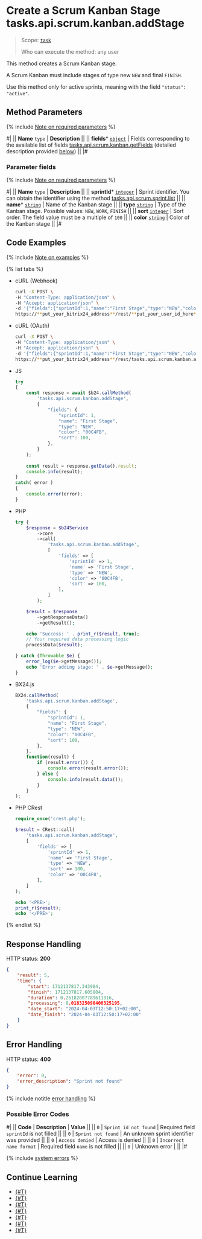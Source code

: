 # Create a Scrum Kanban Stage tasks.api.scrum.kanban.addStage

> Scope: [`task`](../../../scopes/permissions.md)
>
> Who can execute the method: any user

This method creates a Scrum Kanban stage.

A Scrum Kanban must include stages of type new `NEW` and final `FINISH`.

Use this method only for active sprints, meaning with the field `"status": "active"`.

## Method Parameters

{% include [Note on required parameters](../../../../_includes/required.md) %}

#|
|| **Name**
`type` | **Description** ||
|| **fields***
[`object`](../../../data-types.md) | Fields corresponding to the available list of fields [tasks.api.scrum.kanban.getFields](./tasks-api-scrum-kanban-get-fields.md) (detailed description provided [below](#parametr-fields)) ||
|#

### Parameter fields

{% include [Note on required parameters](../../../../_includes/required.md) %}

#|
|| **Name**
`type` | **Description** ||
|| **sprintId***
[`integer`](../../../data-types.md) | Sprint identifier. You can obtain the identifier using the method [tasks.api.scrum.sprint.list](../sprint/tasks-api-scrum-sprint-list.md) ||
|| **name***
[`string`](../../../data-types.md) | Name of the Kanban stage ||
|| **type**
[`string`](../../../data-types.md) | Type of the Kanban stage. Possible values: `NEW`, `WORK`, `FINISH` ||
|| **sort**
[`integer`](../../../data-types.md) | Sort order. The field value must be a multiple of `100` ||
|| **color**
[`string`](../../../data-types.md) | Color of the Kanban stage ||
|#

## Code Examples

{% include [Note on examples](../../../../_includes/examples.md) %}

{% list tabs %}

- cURL (Webhook)

    ```bash
    curl -X POST \
    -H "Content-Type: application/json" \
    -H "Accept: application/json" \
    -d '{"fields":{"sprintId":1,"name":"First Stage","type":"NEW","color":"00C4FB","sort":100}}' \
    https://**put_your_bitrix24_address**/rest/**put_your_user_id_here**/**put_your_webhook_here**/tasks.api.scrum.kanban.addStage
    ```

- cURL (OAuth)

    ```bash
    curl -X POST \
    -H "Content-Type: application/json" \
    -H "Accept: application/json" \
    -d '{"fields":{"sprintId":1,"name":"First Stage","type":"NEW","color":"00C4FB","sort":100},"auth":"**put_access_token_here**"}' \
    https://**put_your_bitrix24_address**/rest/tasks.api.scrum.kanban.addStage
    ```

- JS

    ```js
    try
    {
    	const response = await $b24.callMethod(
    		'tasks.api.scrum.kanban.addStage',
    		{
    			"fields": {
    				"sprintId": 1,
    				"name": "First Stage",
    				"type": "NEW",
    				"color": "00C4FB",
    				"sort": 100,
    			},
    		}
    	);
    	
    	const result = response.getData().result;
    	console.info(result);
    }
    catch( error )
    {
    	console.error(error);
    }
    ```

- PHP

    ```php
    try {
        $response = $b24Service
            ->core
            ->call(
                'tasks.api.scrum.kanban.addStage',
                [
                    'fields' => [
                        'sprintId' => 1,
                        'name' => 'First Stage',
                        'type' => 'NEW',
                        'color' => '00C4FB',
                        'sort' => 100,
                    ],
                ]
            );
    
        $result = $response
            ->getResponseData()
            ->getResult();
    
        echo 'Success: ' . print_r($result, true);
        // Your required data processing logic
        processData($result);
    
    } catch (Throwable $e) {
        error_log($e->getMessage());
        echo 'Error adding stage: ' . $e->getMessage();
    }
    ```

- BX24.js

    ```js
    BX24.callMethod(
        'tasks.api.scrum.kanban.addStage',
        {
            "fields": {
                "sprintId": 1,
                "name": "First Stage",
                "type": "NEW",
                "color": "00C4FB",
                "sort": 100,
            },
        },
        function(result) {
            if (result.error()) {
                console.error(result.error());
            } else {
                console.info(result.data());
            }
        }
    );
    ```

- PHP CRest

    ```php
    require_once('crest.php');

    $result = CRest::call(
        'tasks.api.scrum.kanban.addStage',
        [
            'fields' => [
                'sprintId' => 1,
                'name' => 'First Stage',
                'type' => 'NEW',
                'sort' => 100,
                'color' => '00C4FB',
            ],
        ]
    );

    echo '<PRE>';
    print_r($result);
    echo '</PRE>';
    ```

{% endlist %}

## Response Handling

HTTP status: **200**

```json
{
    "result": 5,
    "time": {
        "start": 1712137817.343984,
        "finish": 1712137817.605804,
        "duration": 0.26182007789611816,
        "processing": 0.018325090408325195,
        "date_start": "2024-04-03T12:50:17+02:00",
        "date_finish": "2024-04-03T12:50:17+02:00"
    }
}
```

## Error Handling

HTTP status: **400**

```json
{
    "error": 0,
    "error_description": "Sprint not found"
}
```

{% include notitle [error handling](../../../../_includes/error-info.md) %}

### Possible Error Codes

#|
|| **Code** | **Description** | **Value** ||
|| `0` | `Sprint id not found` | Required field `sprintId` is not filled ||
|| `0` | `Sprint not found` | An unknown sprint identifier was provided ||
|| `0` | `Access denied` | Access is denied ||
|| `0` | `Incorrect name format` | Required field `name` is not filled ||
|| `0` | Unknown error | ||
|#

{% include [system errors](../../../../_includes/system-errors.md) %}

## Continue Learning

- [{#T}](./index.md)
- [{#T}](./tasks-api-scrum-kanban-update-stage.md)
- [{#T}](./tasks-api-scrum-kanban-add-task.md)
- [{#T}](./tasks-api-scrum-kanban-delete-stage.md)
- [{#T}](./tasks-api-scrum-kanban-delete-task.md)
- [{#T}](./tasks-api-scrum-kanban-get-fields.md)
- [{#T}](./tasks-api-scrum-kanban-get-stages.md)